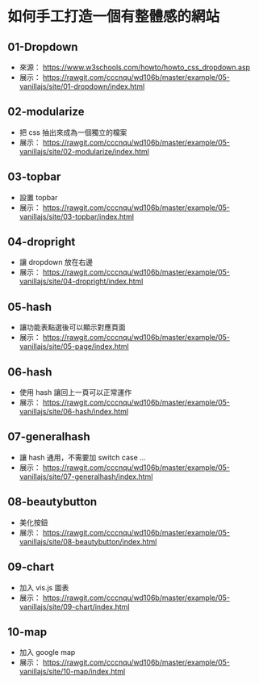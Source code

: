 # 如何手工打造一個有整體感的網站

## 01-Dropdown

* 來源： https://www.w3schools.com/howto/howto_css_dropdown.asp
* 展示： https://rawgit.com/cccnqu/wd106b/master/example/05-vanillajs/site/01-dropdown/index.html

## 02-modularize

* 把 css 抽出來成為一個獨立的檔案
* 展示： https://rawgit.com/cccnqu/wd106b/master/example/05-vanillajs/site/02-modularize/index.html

## 03-topbar

* 設置 topbar
* 展示： https://rawgit.com/cccnqu/wd106b/master/example/05-vanillajs/site/03-topbar/index.html

## 04-dropright

* 讓 dropdown 放在右邊
* 展示： https://rawgit.com/cccnqu/wd106b/master/example/05-vanillajs/site/04-dropright/index.html

## 05-hash

* 讓功能表點選後可以顯示對應頁面
* 展示： https://rawgit.com/cccnqu/wd106b/master/example/05-vanillajs/site/05-page/index.html

## 06-hash

* 使用 hash 讓回上一頁可以正常運作
* 展示： https://rawgit.com/cccnqu/wd106b/master/example/05-vanillajs/site/06-hash/index.html

## 07-generalhash

* 讓 hash 通用，不需要加 switch case ...
* 展示： https://rawgit.com/cccnqu/wd106b/master/example/05-vanillajs/site/07-generalhash/index.html

## 08-beautybutton

* 美化按鈕
* 展示： https://rawgit.com/cccnqu/wd106b/master/example/05-vanillajs/site/08-beautybutton/index.html

## 09-chart

* 加入 vis.js 圖表
* 展示： https://rawgit.com/cccnqu/wd106b/master/example/05-vanillajs/site/09-chart/index.html

## 10-map

* 加入 google map
* 展示： https://rawgit.com/cccnqu/wd106b/master/example/05-vanillajs/site/10-map/index.html
